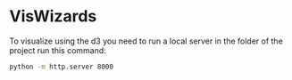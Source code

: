 # VisWizards
To visualize using the d3 you need to run a local server in the folder of the project run this command:
```sh
python -m http.server 8000
```